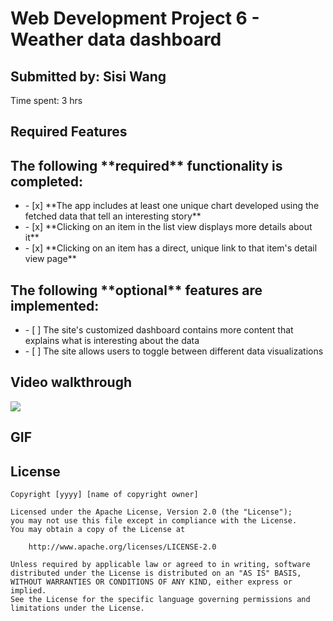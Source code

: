 # Web Development Project 6 - Weather data dashboard
<h2>Submitted by: Sisi Wang</h2>
<p>Time spent: 3 hrs</p>

## Required Features
<h2>The following **required** functionality is completed:</h2>
<ul>
  <li>- [x] **The app includes at least one unique chart developed using the fetched data that tell an interesting story**</li>
  <li>- [x] **Clicking on an item in the list view displays more details about it**</li>
  <li>- [x] **Clicking on an item has a direct, unique link to that item's detail view page**</li>
</ul>

<h2>The following **optional** features are implemented:</h2>
<ul>
  <li>- [ ] The site's customized dashboard contains more content that explains what is interesting about the data</li>
  <li>- [ ] The site allows users to toggle between different data visualizations</li>
</ul>

## Video walkthrough
<div>
    <a href="https://www.loom.com/share/ece293cec5a04e04b482902af5b31e4b">
      <img style="max-width:300px;" src="https://cdn.loom.com/sessions/thumbnails/ece293cec5a04e04b482902af5b31e4b-with-play.gif">
    </a>
</div>

## GIF


## License

    Copyright [yyyy] [name of copyright owner]

    Licensed under the Apache License, Version 2.0 (the "License");
    you may not use this file except in compliance with the License.
    You may obtain a copy of the License at

        http://www.apache.org/licenses/LICENSE-2.0

    Unless required by applicable law or agreed to in writing, software
    distributed under the License is distributed on an "AS IS" BASIS,
    WITHOUT WARRANTIES OR CONDITIONS OF ANY KIND, either express or implied.
    See the License for the specific language governing permissions and
    limitations under the License.
